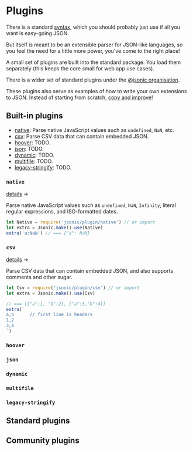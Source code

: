 # Plugins

There is a standard <name-self/> [syntax](/ref/syntax), which you
should probably just use if all you want is easy-going JSON.

But <name-self/> itself is meant to be an extensible parser for
JSON-like languages, so you feel the need for a little more power,
you've come to the right place!

A small set of plugins are built into the standard package. You load
them separately (this keeps the core small for web app use cases).

There is a wider set of standard plugins under the [@jsonic
organisation](https://www.npmjs.com/org/jsonic).

These plugins also serve as examples of how to write your own
extensions to JSON. Instead of starting from
scratch, [copy and improve](/guide/improve-plugin-tutorial)!


<a name="builtin-plugins"></a>


## Built-in plugins

* [native](#native): Parse native JavaScript values such as `undefined`, `NaN`, etc. 
* [csv](#csv): Parse CSV data that can contain embedded JSON.
* [hoover](#hoover): TODO.
* [json](#json): TODO.
* [dynamic](#dynamic): TODO.
* [multifile](#multifile): TODO.
* [legacy-stringify](#legacy-stringify): TODO.


### `native`
[details](/plugin/native) &rarr;

Parse native JavaScript values such as `undefined`, `NaN`, `Infinity`,
literal regular expressions, and ISO-formatted dates.


```js
let Native = require('jsonic/plugin/native') // or import
let extra = Jsonic.make().use(Native)
extra('a:NaN') // === {"a": NaN}
```



### `csv`
[details](/plugin/csv) &rarr;

Parse CSV data that can contain embedded JSON, and also supports
comments and other <name-self/> sugar.

```js
let Csv = require('jsonic/plugin/csv') // or import
let extra = Jsonic.make().use(Csv)

// === [{"a":1, "b":2}, {"a":3,"b":4}]
extra(`
a,b      // first line is headers
1,2
3,4
`) 
```


<a name="standard-plugins"></a>


### `hoover`



### `json`



### `dynamic`



### `multifile`



### `legacy-stringify`




## Standard plugins



<a name="community-plugins"></a>


## Community plugins
